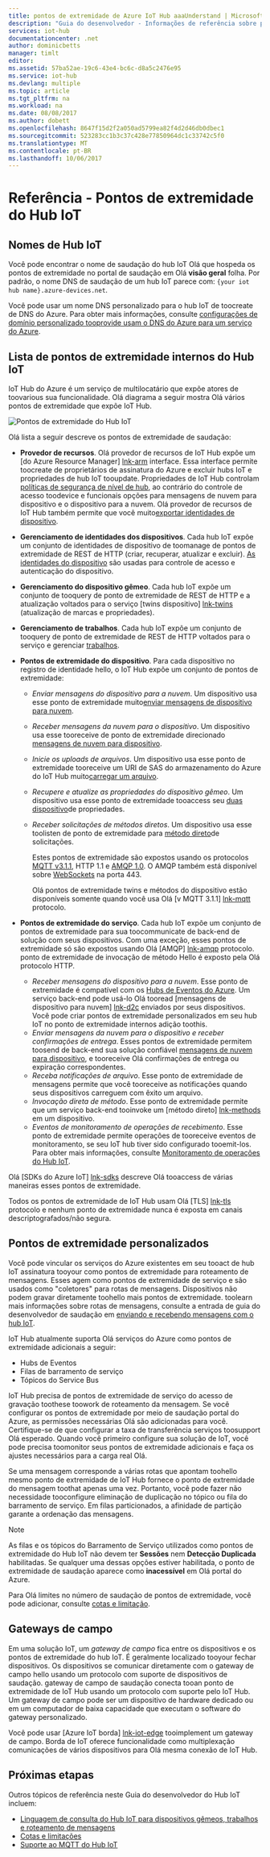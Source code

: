 ```yaml
---
title: pontos de extremidade de Azure IoT Hub aaaUnderstand | Microsoft Docs
description: "Guia do desenvolvedor ‑ Informações de referência sobre pontos de extremidade do Hub IoT voltados para o dispositivo e para o serviço."
services: iot-hub
documentationcenter: .net
author: dominicbetts
manager: timlt
editor: 
ms.assetid: 57ba52ae-19c6-43e4-bc6c-d8a5c2476e95
ms.service: iot-hub
ms.devlang: multiple
ms.topic: article
ms.tgt_pltfrm: na
ms.workload: na
ms.date: 08/08/2017
ms.author: dobett
ms.openlocfilehash: 8647f15d2f2a050ad5799ea82f4d2d46db0dbec1
ms.sourcegitcommit: 523283cc1b3c37c428e77850964dc1c33742c5f0
ms.translationtype: MT
ms.contentlocale: pt-BR
ms.lasthandoff: 10/06/2017
---
```

# <a name="reference---iot-hub-endpoints"></a>Referência - Pontos de extremidade do Hub IoT

## <a name="iot-hub-names"></a>Nomes de Hub IoT

Você pode encontrar o nome de saudação do hub IoT Olá que hospeda os pontos de extremidade no portal de saudação em Olá **visão geral** folha. Por padrão, o nome DNS de saudação de um hub IoT parece com: `{your iot hub name}.azure-devices.net`.

Você pode usar um nome DNS personalizado para o hub IoT de toocreate de DNS do Azure. Para obter mais informações, consulte [configurações de domínio personalizado tooprovide usam o DNS do Azure para um serviço do Azure](../dns/dns-custom-domain.md#azure-iot).

## <a name="list-of-built-in-iot-hub-endpoints"></a>Lista de pontos de extremidade internos do Hub IoT

IoT Hub do Azure é um serviço de multilocatário que expõe atores de toovarious sua funcionalidade. Olá diagrama a seguir mostra Olá vários pontos de extremidade que expõe IoT Hub.

![Pontos de extremidade do Hub IoT][img-endpoints]

Olá lista a seguir descreve os pontos de extremidade de saudação:

* **Provedor de recursos**. Olá provedor de recursos de IoT Hub expõe um [do Azure Resource Manager] [ lnk-arm] interface. Essa interface permite toocreate de proprietários de assinatura do Azure e excluir hubs IoT e propriedades de hub IoT tooupdate. Propriedades de IoT Hub controlam [políticas de segurança de nível de hub][lnk-accesscontrol], ao contrário do controle de acesso toodevice e funcionais opções para mensagens de nuvem para dispositivo e o dispositivo para a nuvem. Olá provedor de recursos de IoT Hub também permite que você muito[exportar identidades de dispositivo][lnk-importexport].
* **Gerenciamento de identidades dos dispositivos**. Cada hub IoT expõe um conjunto de identidades de dispositivo de toomanage de pontos de extremidade de REST de HTTP (criar, recuperar, atualizar e excluir). [As identidades do dispositivo][lnk-device-identities] são usadas para controle de acesso e autenticação do dispositivo.
* **Gerenciamento do dispositivo gêmeo**. Cada hub IoT expõe um conjunto de tooquery de ponto de extremidade de REST de HTTP e a atualização voltados para o serviço [twins dispositivo] [ lnk-twins] (atualização de marcas e propriedades).
* **Gerenciamento de trabalhos**. Cada hub IoT expõe um conjunto de tooquery de ponto de extremidade de REST de HTTP voltados para o serviço e gerenciar [trabalhos][lnk-jobs].
* **Pontos de extremidade do dispositivo**. Para cada dispositivo no registro de identidade hello, o IoT Hub expõe um conjunto de pontos de extremidade:

  * *Enviar mensagens do dispositivo para a nuvem*. Um dispositivo usa esse ponto de extremidade muito[enviar mensagens de dispositivo para nuvem][lnk-d2c].
  * *Receber mensagens da nuvem para o dispositivo*. Um dispositivo usa esse tooreceive de ponto de extremidade direcionado [mensagens de nuvem para dispositivo][lnk-c2d].
  * *Inicie os uploads de arquivos*. Um dispositivo usa esse ponto de extremidade tooreceive um URI de SAS do armazenamento do Azure do IoT Hub muito[carregar um arquivo][lnk-upload].
  * *Recupere e atualize as propriedades do dispositivo gêmeo*. Um dispositivo usa esse ponto de extremidade tooaccess seu [duas dispositivo][lnk-twins]de propriedades.
  * *Receber solicitações de métodos diretos*. Um dispositivo usa esse toolisten de ponto de extremidade para [método direto][lnk-methods]de solicitações.

    Estes pontos de extremidade são expostos usando os protocolos [MQTT v3.1.1][lnk-mqtt], HTTP 1.1 e [AMQP 1.0][lnk-amqp]. O AMQP também está disponível sobre [WebSockets][lnk-websockets] na porta 443.

    Olá pontos de extremidade twins e métodos do dispositivo estão disponíveis somente quando você usa Olá [v MQTT 3.1.1] [ lnk-mqtt] protocolo.

* **Pontos de extremidade do serviço**. Cada hub IoT expõe um conjunto de pontos de extremidade para sua toocommunicate de back-end de solução com seus dispositivos. Com uma exceção, esses pontos de extremidade só são expostos usando Olá [AMQP] [ lnk-amqp] protocolo. ponto de extremidade de invocação de método Hello é exposto pela Olá protocolo HTTP.
  
  * *Receber mensagens do dispositivo para a nuvem*. Esse ponto de extremidade é compatível com os [Hubs de Eventos do Azure][lnk-event-hubs]. Um serviço back-end pode usá-lo Olá tooread [mensagens de dispositivo para nuvem] [ lnk-d2c] enviados por seus dispositivos. Você pode criar pontos de extremidade personalizados em seu hub IoT no ponto de extremidade internos adição toothis.
  * *Enviar mensagens da nuvem para o dispositivo e receber confirmações de entrega*. Esses pontos de extremidade permitem toosend de back-end sua solução confiável [mensagens de nuvem para dispositivo][lnk-c2d], e tooreceive Olá confirmações de entrega ou expiração correspondentes.
  * *Receba notificações de arquivo*. Esse ponto de extremidade de mensagens permite que você tooreceive as notificações quando seus dispositivos carreguem com êxito um arquivo. 
  * *Invocação direta de método*. Esse ponto de extremidade permite que um serviço back-end tooinvoke um [método direto] [ lnk-methods] em um dispositivo.
  * *Eventos de monitoramento de operações de recebimento*. Esse ponto de extremidade permite operações de tooreceive eventos de monitoramento, se seu IoT hub tiver sido configurado tooemit-los. Para obter mais informações, consulte [Monitoramento de operações do Hub IoT][lnk-operations-mon].

Olá [SDKs do Azure IoT] [ lnk-sdks] descreve Olá tooaccess de várias maneiras esses pontos de extremidade.

Todos os pontos de extremidade de IoT Hub usam Olá [TLS] [ lnk-tls] protocolo e nenhum ponto de extremidade nunca é exposta em canais descriptografados/não segura.

## <a name="custom-endpoints"></a>Pontos de extremidade personalizados

Você pode vincular os serviços do Azure existentes em seu tooact de hub IoT assinatura tooyour como pontos de extremidade para roteamento de mensagens. Esses agem como pontos de extremidade de serviço e são usados como "coletores" para rotas de mensagens. Dispositivos não podem gravar diretamente toohello mais pontos de extremidade. toolearn mais informações sobre rotas de mensagens, consulte a entrada de guia do desenvolvedor de saudação em [enviando e recebendo mensagens com o hub IoT][lnk-devguide-messaging].

IoT Hub atualmente suporta Olá serviços do Azure como pontos de extremidade adicionais a seguir:

* Hubs de Eventos
* Filas de barramento de serviço
* Tópicos do Service Bus

IoT Hub precisa de pontos de extremidade de serviço do acesso de gravação toothese toowork de roteamento da mensagem. Se você configurar os pontos de extremidade por meio de saudação portal do Azure, as permissões necessárias Olá são adicionadas para você. Certifique-se de que configurar a taxa de transferência serviços toosupport Olá esperado. Quando você primeiro configure sua solução de IoT, você pode precisa toomonitor seus pontos de extremidade adicionais e faça os ajustes necessários para a carga real Olá.

Se uma mensagem corresponde a várias rotas que apontam toohello mesmo ponto de extremidade de IoT Hub fornece o ponto de extremidade do mensagem toothat apenas uma vez. Portanto, você pode fazer não necessidade tooconfigure eliminação de duplicação no tópico ou fila do barramento de serviço. Em filas particionados, a afinidade de partição garante a ordenação das mensagens.

> [!NOTE]
> As filas e os tópicos do Barramento de Serviço utilizados como pontos de extremidade do Hub IoT não devem ter **Sessões** nem **Detecção Duplicada** habilitadas. Se qualquer uma dessas opções estiver habilitada, o ponto de extremidade de saudação aparece como **inacessível** em Olá portal do Azure.

Para Olá limites no número de saudação de pontos de extremidade, você pode adicionar, consulte [cotas e limitação][lnk-devguide-quotas].

## <a name="field-gateways"></a>Gateways de campo

Em uma solução IoT, um *gateway de campo* fica entre os dispositivos e os pontos de extremidade do hub IoT. É geralmente localizado tooyour fechar dispositivos. Os dispositivos se comunicar diretamente com o gateway de campo hello usando um protocolo com suporte de dispositivos de saudação. gateway de campo de saudação conecta tooan ponto de extremidade de IoT Hub usando um protocolo com suporte pelo IoT Hub. Um gateway de campo pode ser um dispositivo de hardware dedicado ou em um computador de baixa capacidade que executam o software do gateway personalizado.

Você pode usar [Azure IoT borda] [ lnk-iot-edge] tooimplement um gateway de campo. Borda de IoT oferece funcionalidade como multiplexação comunicações de vários dispositivos para Olá mesma conexão de IoT Hub.

## <a name="next-steps"></a>Próximas etapas

Outros tópicos de referência neste Guia do desenvolvedor do Hub IoT incluem:

* [Linguagem de consulta do Hub IoT para dispositivos gêmeos, trabalhos e roteamento de mensagens][lnk-devguide-query]
* [Cotas e limitações][lnk-devguide-quotas]
* [Suporte ao MQTT do Hub IoT][lnk-devguide-mqtt]

[lnk-iot-edge]: https://github.com/Azure/iot-edge

[img-endpoints]: ./media/iot-hub-devguide-endpoints/endpoints.png
[lnk-amqp]: https://www.amqp.org/
[lnk-mqtt]: http://mqtt.org/
[lnk-websockets]: https://tools.ietf.org/html/rfc6455
[lnk-arm]: ../azure-resource-manager/resource-group-overview.md
[lnk-event-hubs]: http://azure.microsoft.com/documentation/services/event-hubs/

[lnk-tls]: https://tools.ietf.org/html/rfc5246


[lnk-sdks]: iot-hub-devguide-sdks.md
[lnk-accesscontrol]: iot-hub-devguide-security.md#access-control-and-permissions
[lnk-importexport]: iot-hub-devguide-identity-registry.md#import-and-export-device-identities
[lnk-d2c]: iot-hub-devguide-messages-d2c.md
[lnk-device-identities]: iot-hub-devguide-identity-registry.md
[lnk-upload]: iot-hub-devguide-file-upload.md
[lnk-c2d]: iot-hub-devguide-messages-c2d.md
[lnk-methods]: iot-hub-devguide-direct-methods.md
[lnk-twins]: iot-hub-devguide-device-twins.md
[lnk-query]: iot-hub-devguide-query-language.md
[lnk-jobs]: iot-hub-devguide-jobs.md

[lnk-devguide-quotas]: iot-hub-devguide-quotas-throttling.md
[lnk-devguide-query]: iot-hub-devguide-query-language.md
[lnk-devguide-mqtt]: iot-hub-mqtt-support.md
[lnk-devguide-messaging]: iot-hub-devguide-messaging.md
[lnk-operations-mon]: iot-hub-operations-monitoring.md
